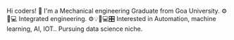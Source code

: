 Hi coders! 🙏
I'm a Mechanical engineering Graduate from Goa University. ⚙🔧💻
Integrated engineering. ⚙💡🔗💻🎛
Interested in Automation, machine learning, AI, IOT..
Pursuing data science niche. 
